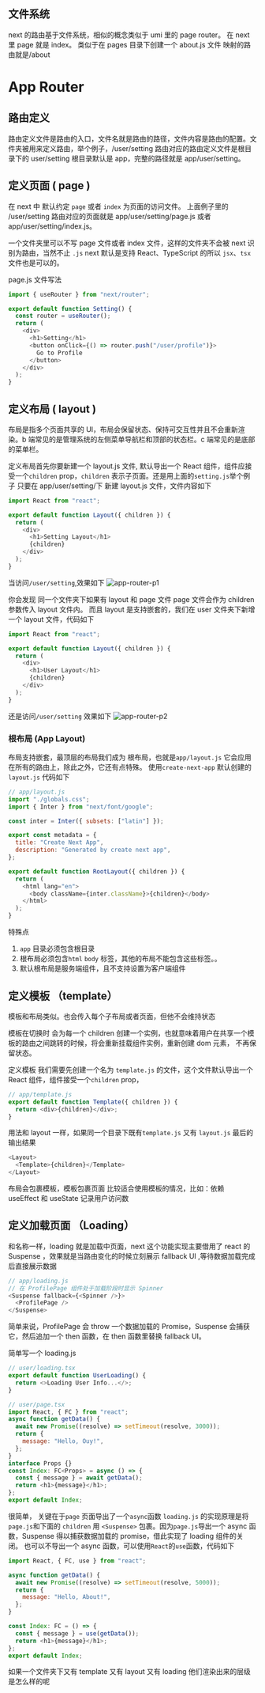 ## 文件系统

next 的路由基于文件系统，相似的概念类似于 umi 里的 page router。 在 next 里 page 就是 index。 类似于在 pages 目录下创建一个 about.js 文件 映射的路由就是/about

# App Router

## 路由定义

路由定义文件是路由的入口，文件名就是路由的路径，文件内容是路由的配置。文件夹被用来定义路由，举个例子，/user/setting 路由对应的路由定义文件是根目录下的 user/setting 根目录默认是 app，完整的路径就是 app/user/setting。

## 定义页面 ( page )

在 next 中 默认约定 `page` 或者 `index` 为页面的访问文件。
上面例子里的 /user/setting 路由对应的页面就是 app/user/setting/page.js 或者 app/user/setting/index.js。

一个文件夹里可以不写 page 文件或者 index 文件，这样的文件夹不会被 next 识别为路由，当然不止 `.js` next 默认是支持 React、TypeScript 的所以 `jsx`、`tsx` 文件也是可以的。

page.js 文件写法

```js
import { useRouter } from "next/router";

export default function Setting() {
  const router = useRouter();
  return (
    <div>
      <h1>Setting</h1>
      <button onClick={() => router.push("/user/profile")}>
        Go to Profile
      </button>
    </div>
  );
}
```

## 定义布局 ( layout )

布局是指多个页面共享的 UI，布局会保留状态、保持可交互性并且不会重新渲染。b 端常见的是管理系统的左侧菜单导航栏和顶部的状态栏。c 端常见的是底部的菜单栏。

定义布局首先你要新建一个 layout.js 文件, 默认导出一个 React 组件，组件应接受一个`children` prop，`children` 表示子页面。还是用上面的`setting.js`举个例子 只要在 app/user/setting/下 新建 layout.js 文件，文件内容如下

```js
import React from "react";

export default function Layout({ children }) {
  return (
    <div>
      <h1>Setting Layout</h1>
      {children}
    </div>
  );
}
```

当访问`/user/setting`,效果如下
![app-router-p1](https://github.com/ouy-o3o/Blog/assets/83851692/d205adab-3b00-40cb-8eae-451ddff19937)

你会发现 同一个文件夹下如果有 layout 和 page 文件 page 文件会作为 children 参数传入 layout 文件内。
而且 layout 是支持嵌套的，我们在 user 文件夹下新增一个 layout 文件，代码如下

```js
import React from "react";

export default function Layout({ children }) {
  return (
    <div>
      <h1>User Layout</h1>
      {children}
    </div>
  );
}
```

还是访问`/user/setting` 效果如下
![app-router-p2](https://github.com/ouy-o3o/Blog/assets/83851692/2279f53b-3425-4046-98e2-9c9d6c603e85)

### 根布局 (App Layout)

布局支持嵌套，最顶层的布局我们成为 根布局，也就是`app/layout.js` 它会应用在所有的路由上，除此之外，它还有点特殊。 使用`create-next-app` 默认创建的 `layout.js` 代码如下

```js
// app/layout.js
import "./globals.css";
import { Inter } from "next/font/google";

const inter = Inter({ subsets: ["latin"] });

export const metadata = {
  title: "Create Next App",
  description: "Generated by create next app",
};

export default function RootLayout({ children }) {
  return (
    <html lang="en">
      <body className={inter.className}>{children}</body>
    </html>
  );
}
```

特殊点

1. `app` 目录必须包含根目录
2. 根布局必须包含`html` `body` 标签，其他的布局不能包含这些标签。。
3. 默认根布局是服务端组件，且不支持设置为客户端组件

## 定义模板 （template）

模板和布局类似。也会传入每个子布局或者页面，但他不会维持状态

模板在切换时 会为每一个 children 创建一个实例，也就意味着用户在共享一个模板的路由之间跳转的时候，将会重新挂载组件实例，重新创建 dom 元素， 不再保留状态。

定义模板 我们需要先创建一个名为 `template.js` 的文件，这个文件默认导出一个 React 组件，组件接受一个`children` prop，

```js
// app/template.js
export default function Template({ children }) {
  return <div>{children}</div>;
}
```

用法和 layout 一样，如果同一个目录下既有`template.js` 又有 `layout.js` 最后的输出结果

```js
<Layout>
  <Template>{children}</Template>
</Layout>
```

布局会包裹模板，模板包裹页面
比较适合使用模板的情况，比如：依赖 useEffect 和 useState 记录用户访问数

## 定义加载页面 （Loading）

和名称一样，loading 就是加载中页面，next 这个功能实现主要借用了 react 的 Suspense ，效果就是当路由变化的时候立刻展示 fallback UI ,等待数据加载完成后直接展示数据

```js
// app/loading.js
// 在 ProfilePage 组件处于加载阶段时显示 Spinner
<Suspense fallback={<Spinner />}>
  <ProfilePage />
</Suspense>
```

简单来说，ProfilePage 会 throw 一个数据加载的 Promise，Suspense 会捕获它，然后追加一个 then 函数，在 then 函数里替换 fallback UI。

简单写一个 loading.js

```js
// user/loading.tsx
export default function UserLoading() {
  return <>Loading User Info...</>;
}
```

```js
// user/page.tsx
import React, { FC } from "react";
async function getData() {
  await new Promise((resolve) => setTimeout(resolve, 3000));
  return {
    message: "Hello, Ouy!",
  };
}
interface Props {}
const Index: FC<Props> = async () => {
  const { message } = await getData();
  return <h1>{message}</h1>;
};
export default Index;
```

很简单， 关键在于`page` 页面导出了一个`async`函数
`loading.js` 的实现原理是将 `page.js`和下面的 `children` 用 `<Suspense>` 包裹。因为`page.js`导出一个 async 函数，Suspense 得以捕获数据加载的 promise，借此实现了 loading 组件的关闭。
也可以不导出一个 async 函数，可以使用`React`的`use`函数，代码如下

```js
import React, { FC, use } from "react";

async function getData() {
  await new Promise((resolve) => setTimeout(resolve, 5000));
  return {
    message: "Hello, About!",
  };
}

const Index: FC = () => {
  const { message } = use(getData());
  return <h1>{message}</h1>;
};
export default Index;
```

如果一个文件夹下又有 template 又有 layout 又有 loading 他们渲染出来的层级是怎么样的呢
